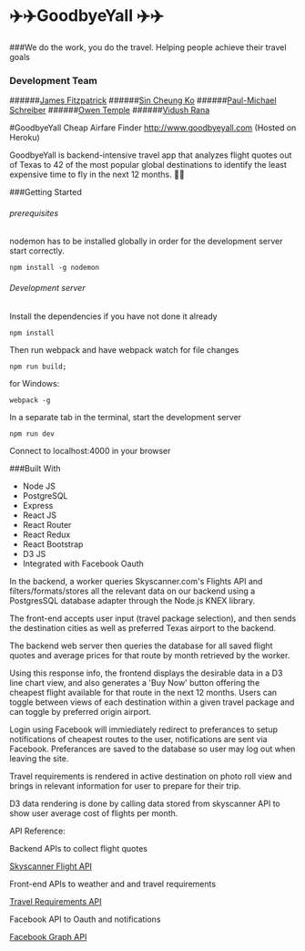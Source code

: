 # :airplane::airplane:GoodbyeYall :airplane::airplane:
###We do the work, you do the travel.
Helping people achieve their travel goals

### Development Team
######[James Fitzpatrick](https://github.com/Fitzpatrick1)
######[Sin Cheung Ko](https://github.com/scko823)
######[Paul-Michael Schreiber](https://github.com/pschreibs85)
######[Owen Temple](https://github.com/owentemple)
######[Vidush Rana](https://github.com/Vidushr)

#GoodbyeYall Cheap Airfare Finder
http://www.goodbyeyall.com (Hosted on Heroku)

GoodbyeYall is backend-intensive travel app that analyzes flight quotes out of Texas to 42 of the most popular global destinations to identify the least expensive time to fly in the next 12 months. :tada::tada:



###Getting Started

###### prerequisites
nodemon has to be installed globally in order for the development server start correctly.

```
npm install -g nodemon
```

###### Development server
Install the dependencies if you have not done it already
```
npm install
```
Then run webpack and have webpack watch for file changes

```
npm run build;          
```

for Windows: 

```
webpack -g
```

In a separate tab in the terminal, start the development server
```
npm run dev
```
Connect to localhost:4000 in your browser


###Built With

- Node JS
- PostgreSQL
- Express
- React JS
- React Router
- React Redux
- React Bootstrap
- D3 JS
- Integrated with Facebook Oauth

In the backend, a worker queries Skyscanner.com's Flights API and filters/formats/stores all the relevant data on our backend using a PostgresSQL database adapter through the Node.js KNEX library.

The front-end accepts user input (travel package selection), and then sends the destination cities as well as preferred Texas airport to the backend.

The backend web server then queries the database for all saved flight quotes and average prices for that route by month retrieved by the worker.

Using this response info, the frontend displays the desirable data in a D3 line chart view, and also generates a 'Buy Now' button offering the cheapest flight available for that route in the next 12 months. Users can toggle between views of each destination within a given travel package and can toggle by preferred origin airport.

Login using Facebook will immiediately redirect to preferances to setup notifications of cheapest routes to the user, notifications are sent via Facebook. Preferances are saved to the database so user may log out when leaving the site.

Travel requirements is rendered in active destination on photo roll view and brings in relevant information for user to prepare for their trip.

D3 data rendering is done by calling data stored from skyscanner API to show user average cost of flights per month.

API Reference:

Backend APIs to collect flight quotes

[Skyscanner Flight API](http://business.skyscanner.net/portal/en-GB/Documentation/ApiOverview)

Front-end APIs to weather and and travel requirements

[Travel Requirements API](https://travelbriefing.org/api)

Facebook API to Oauth and notifications

[Facebook Graph API](http://graph.facebook.com/) 



